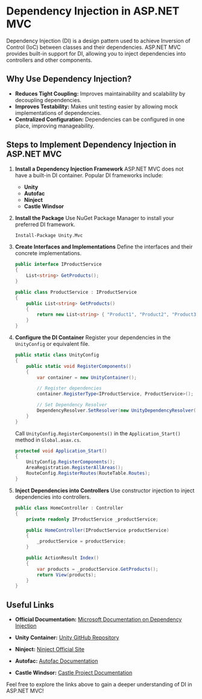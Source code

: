 # Dependency Injection in ASP.NET MVC

Dependency Injection (DI) is a design pattern used to achieve Inversion of Control (IoC) between classes and their dependencies. ASP.NET MVC provides built-in support for DI, allowing you to inject dependencies into controllers and other components.

## Why Use Dependency Injection?

- **Reduces Tight Coupling:** Improves maintainability and scalability by decoupling dependencies.
- **Improves Testability:** Makes unit testing easier by allowing mock implementations of dependencies.
- **Centralized Configuration:** Dependencies can be configured in one place, improving manageability.

## Steps to Implement Dependency Injection in ASP.NET MVC

1. **Install a Dependency Injection Framework**
   ASP.NET MVC does not have a built-in DI container. Popular DI frameworks include:
   - **Unity**
   - **Autofac**
   - **Ninject**
   - **Castle Windsor**

2. **Install the Package**
   Use NuGet Package Manager to install your preferred DI framework.
   ```bash
   Install-Package Unity.Mvc
   ```

3. **Create Interfaces and Implementations**
   Define the interfaces and their concrete implementations.
   ```csharp
   public interface IProductService
   {
       List<string> GetProducts();
   }

   public class ProductService : IProductService
   {
       public List<string> GetProducts()
       {
           return new List<string> { "Product1", "Product2", "Product3" };
       }
   }
   ```

4. **Configure the DI Container**
   Register your dependencies in the `UnityConfig` or equivalent file.
   ```csharp
   public static class UnityConfig
   {
       public static void RegisterComponents()
       {
           var container = new UnityContainer();

           // Register dependencies
           container.RegisterType<IProductService, ProductService>();

           // Set Dependency Resolver
           DependencyResolver.SetResolver(new UnityDependencyResolver(container));
       }
   }
   ```

   Call `UnityConfig.RegisterComponents()` in the `Application_Start()` method in `Global.asax.cs`.
   ```csharp
   protected void Application_Start()
   {
       UnityConfig.RegisterComponents();
       AreaRegistration.RegisterAllAreas();
       RouteConfig.RegisterRoutes(RouteTable.Routes);
   }
   ```

5. **Inject Dependencies into Controllers**
   Use constructor injection to inject dependencies into controllers.
   ```csharp
   public class HomeController : Controller
   {
       private readonly IProductService _productService;

       public HomeController(IProductService productService)
       {
           _productService = productService;
       }

       public ActionResult Index()
       {
           var products = _productService.GetProducts();
           return View(products);
       }
   }
   ```

## Useful Links

- **Official Documentation:**
  [Microsoft Documentation on Dependency Injection](https://learn.microsoft.com/en-us/aspnet/mvc/overview/older-versions/hands-on-labs/aspnet-mvc-4-dependency-injection)

- **Unity Container:**
  [Unity GitHub Repository](https://github.com/unitycontainer/unity)

- **Ninject:**
  [Ninject Official Site](http://www.ninject.org/)

- **Autofac:**
  [Autofac Documentation](https://autofac.org/)

- **Castle Windsor:**
  [Castle Project Documentation](https://castleproject.org/)

Feel free to explore the links above to gain a deeper understanding of DI in ASP.NET MVC!
